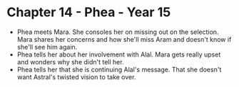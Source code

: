 # Chapter 14 - Phea - Year 15

- Phea meets Mara. She consoles her on missing out on the selection. Mara shares her concerns and how she'll miss Aram and doesn't know if she'll see him again.
- Phea tells her about her involvement with Alal. Mara gets really upset and wonders why she didn't tell her.
- Phea tells her that she is continuing Alal's message. That she doesn't want Astral's twisted vision to take over.